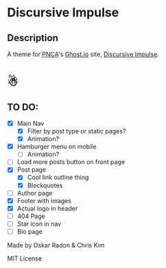 # Discursive Impulse

## Description

A theme for [PNCA](http://pnca.edu/)'s [Ghost.io](http://ghost.io) site, [Discursive Impulse](http://www.discursiveimpulse.com/).

# ☃

## TO DO:
 - [x] Main Nav
   - [x] Filter by post type or static pages?
   - [x] Animation?
 - [x] Hamburger menu on mobile
   - [ ] Animation?
 - [ ] Load more posts button on front page
 - [x] Post page
   - [x] Cool link outline thing
   - [x] Blockquotes
 - [ ] Author page
 - [x] Footer with images
 - [x] Actual logo in header
 - [ ] 404 Page
 - [ ] Star icon in nav
 - [ ] Bio page

Made by Oskar Radon & Chris Kim

MIT License
